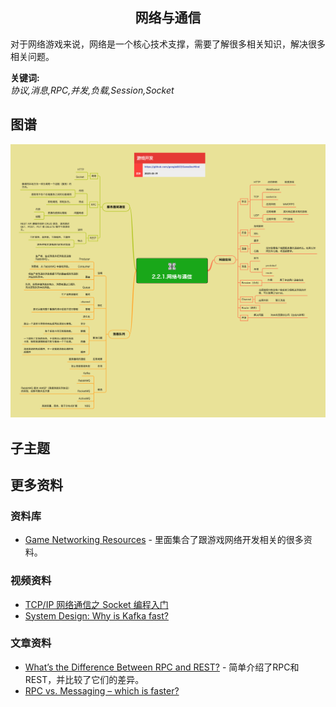 <h2 align="center">网络与通信</h2>
<p>
对于网络游戏来说，网络是一个核心技术支撑，需要了解很多相关知识，解决很多相关问题。
</p>

**关键词:**<br/>
*协议,消息,RPC,并发,负载,Session,Socket*

## 图谱
![图片加载中...](../exports/2.2.1.网络与通信.png?raw=true)

## 子主题

## 更多资料
### 资料库
* [Game Networking Resources](https://github.com/ThusSpokeNomad/GameNetworkingResources) - 里面集合了跟游戏网络开发相关的很多资料。
### 视频资料
* [TCP/IP 网络通信之 Socket 编程入门](https://www.youtube.com/watch?v=ST6WLZFSHXs)
* [System Design: Why is Kafka fast?](https://www.youtube.com/watch?v=UNUz1-msbOM)
### 文章资料
* [What’s the Difference Between RPC and REST?](https://nordicapis.com/whats-the-difference-between-rpc-and-rest/#:~:text=The%20most%20fundamental%20difference%20between,handling%20large%20quantities%20of%20data.) - 简单介绍了RPC和REST，并比较了它们的差异。
* [RPC vs. Messaging – which is faster?](https://particular.net/blog/rpc-vs-messaging-which-is-faster#:~:text=Systems%20built%20on%20message%20queues,requests%2C%20it%20uses%20durable%20disks.)